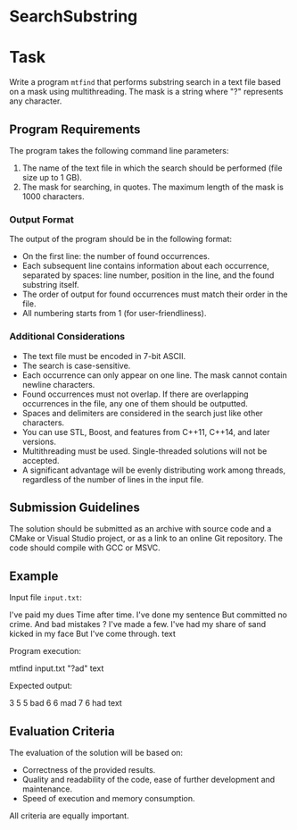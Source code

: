 # SearchSubstring

# Task

Write a program `mtfind` that performs substring search in a text file based on a mask using multithreading. The mask is a string where "?" represents any character.

## Program Requirements

The program takes the following command line parameters:

1. The name of the text file in which the search should be performed (file size up to 1 GB).
2. The mask for searching, in quotes. The maximum length of the mask is 1000 characters.

### Output Format

The output of the program should be in the following format:

- On the first line: the number of found occurrences.
- Each subsequent line contains information about each occurrence, separated by spaces: line number, position in the line, and the found substring itself.
- The order of output for found occurrences must match their order in the file.
- All numbering starts from 1 (for user-friendliness).

### Additional Considerations

- The text file must be encoded in 7-bit ASCII.
- The search is case-sensitive.
- Each occurrence can only appear on one line. The mask cannot contain newline characters.
- Found occurrences must not overlap. If there are overlapping occurrences in the file, any one of them should be outputted.
- Spaces and delimiters are considered in the search just like other characters.
- You can use STL, Boost, and features from C++11, C++14, and later versions.
- Multithreading must be used. Single-threaded solutions will not be accepted.
- A significant advantage will be evenly distributing work among threads, regardless of the number of lines in the input file.

## Submission Guidelines

The solution should be submitted as an archive with source code and a CMake or Visual Studio project, or as a link to an online Git repository. The code should compile with GCC or MSVC.

## Example

Input file `input.txt`:

I've paid my dues
Time after time.
I've done my sentence
But committed no crime.
And bad mistakes ?
I've made a few.
I've had my share of sand kicked in my face
But I've come through.
text


Program execution: 

mtfind input.txt "?ad"
text


Expected output:

3
5 5 bad
6 6 mad
7 6 had
text


## Evaluation Criteria

The evaluation of the solution will be based on:

- Correctness of the provided results.
- Quality and readability of the code, ease of further development and maintenance.
- Speed of execution and memory consumption.

All criteria are equally important.